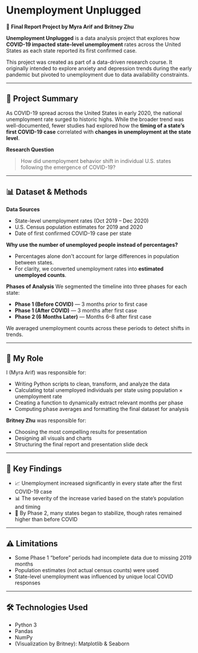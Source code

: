 # Unemployment Unplugged

🔗 **Final Report Project by Myra Arif and Britney Zhu**

**Unemployment Unplugged** is a data analysis project that explores how **COVID-19 impacted state-level unemployment** rates across the United States as each state reported its first confirmed case.

This project was created as part of a data-driven research course. It originally intended to explore anxiety and depression trends during the early pandemic but pivoted to unemployment due to data availability constraints.

---

## 🔎 Project Summary

As COVID-19 spread across the United States in early 2020, the national unemployment rate surged to historic highs. While the broader trend was well-documented, fewer studies had explored how the **timing of a state’s first COVID-19 case** correlated with **changes in unemployment at the state level**.

**Research Question**  
> How did unemployment behavior shift in individual U.S. states following the emergence of COVID-19?

---

## 📊 Dataset & Methods

**Data Sources**
- State-level unemployment rates (Oct 2019 – Dec 2020)
- U.S. Census population estimates for 2019 and 2020
- Date of first confirmed COVID-19 case per state

**Why use the number of unemployed people instead of percentages?**
- Percentages alone don't account for large differences in population between states.
- For clarity, we converted unemployment rates into **estimated unemployed counts**.

**Phases of Analysis**
We segmented the timeline into three phases for each state:
- **Phase 1 (Before COVID)** — 3 months prior to first case
- **Phase 1 (After COVID)** — 3 months after first case
- **Phase 2 (6 Months Later)** — Months 6–8 after first case

We averaged unemployment counts across these periods to detect shifts in trends.

---

## 🧠 My Role

I (Myra Arif) was responsible for:
- Writing Python scripts to clean, transform, and analyze the data
- Calculating total unemployed individuals per state using population × unemployment rate
- Creating a function to dynamically extract relevant months per phase
- Computing phase averages and formatting the final dataset for analysis

**Britney Zhu** was responsible for:
- Choosing the most compelling results for presentation
- Designing all visuals and charts
- Structuring the final report and presentation slide deck

---

## 📌 Key Findings

- 📈 Unemployment increased significantly in every state after the first COVID-19 case
- 📊 The severity of the increase varied based on the state’s population and timing
- 🧾 By Phase 2, many states began to stabilize, though rates remained higher than before COVID

---

## ⚠️ Limitations

- Some Phase 1 “before” periods had incomplete data due to missing 2019 months
- Population estimates (not actual census counts) were used
- State-level unemployment was influenced by unique local COVID responses

---

## 🛠 Technologies Used

- Python 3
- Pandas
- NumPy
- (Visualization by Britney): Matplotlib & Seaborn



